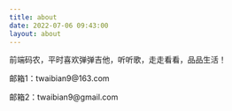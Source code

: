 ```yaml
---
title: about
date: 2022-07-06 09:43:00
layout: about
---
```

前端码农，平时喜欢弹弹吉他，听听歌，走走看看，品品生活！

<div class="note note-success">
    <p>邮箱1：twaibian9@163.com</p> 
    <p>邮箱2：twaibian9@gmail.com</p> 
</div>